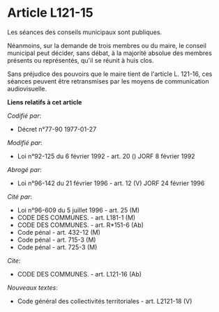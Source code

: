# Article L121-15

Les séances des conseils municipaux sont publiques.

Néanmoins, sur la demande de trois membres ou du maire, le conseil municipal peut décider, sans débat, à la majorité absolue
des membres présents ou représentés, qu'il se réunit à huis clos.

Sans préjudice des pouvoirs que le maire tient de l'article L. 121-16, ces séances peuvent être retransmises par les moyens
de communication audiovisuelle.

**Liens relatifs à cet article**

_Codifié par_:

  - Décret n°77-90 1977-01-27

_Modifié par_:

  - Loi n°92-125 du 6 février 1992 - art. 20 () JORF 8 février 1992

_Abrogé par_:

  - Loi n°96-142 du 21 février 1996 - art. 12 (V) JORF 24 février 1996

_Cité par_:

  - Loi n°96-609 du 5 juillet 1996 - art. 25 (M)
  - CODE DES COMMUNES. - art. L181-1 (M)
  - CODE DES COMMUNES. - art. R*151-6 (Ab)
  - Code pénal - art. 432-12 (M)
  - Code pénal - art. 715-3 (M)
  - Code pénal - art. 725-3 (M)

_Cite_:

  - CODE DES COMMUNES. - art. L121-16 (Ab)

_Nouveaux textes_:

  - Code général des collectivités territoriales - art. L2121-18 (V)
